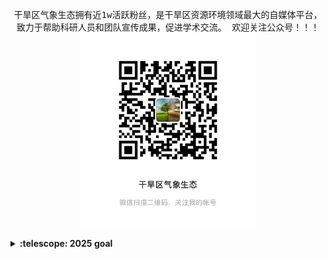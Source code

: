 <p align="center">
  <samp>
    干旱区气象生态拥有近1w活跃粉丝，是干旱区资源环境领域最大的自媒体平台，致力于帮助科研人员和团队宣传成果，促进学术交流。
    欢迎关注公众号！！！
    <img src="https://github.com/DroughtMonitor/DroughtMonitor/blob/main/gongzhonghao.jpg" width="280px">
  </samp>
</p>

<details>
  <summary><b>:telescope: 2025 goal</b></summary>
  I've become deeply committed to <a href="https://www.optimism.io/vision">Optimism's vision</a> of the decentralized future. My most important goal this year is to grow the design function at OP Labs such that I'm the worst designer on the team. Building this design team will be my ongoing contribution in supporting Optimism's progress on solving gnarly problems like public goods funding, identity, and contribution in web3.
</details>



